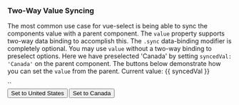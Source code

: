 ### Two-Way Value Syncing

The most common use case for vue-select is being able to sync the components value with a parent component. The `value` property supports two-way data binding to accomplish this. The `.sync` data-binding modifier is completely optional. You may use `value` without a two-way binding to preselect options. Here we have preselected 'Canada' by setting `syncedVal: 'Canada'` on the parent component. The buttons below demonstrate how you can set the `value` from the parent. Current value: <v-code>{{ syncedVal }}</v-code>

<div class="form-group">
`<v-select v-model="syncedVal" :options="countries"></v-select>`
</div>
<div class="form-group">
<v-select v-model="syncedVal" :options="countries"></v-select>
</div>

<div class="form-group">
<button @click="syncedVal = 'United States'" class="btn btn-default">Set to United States</button>
<button @click="syncedVal = 'Canada'" class="btn btn-default">Set to Canada</button>
</div>

